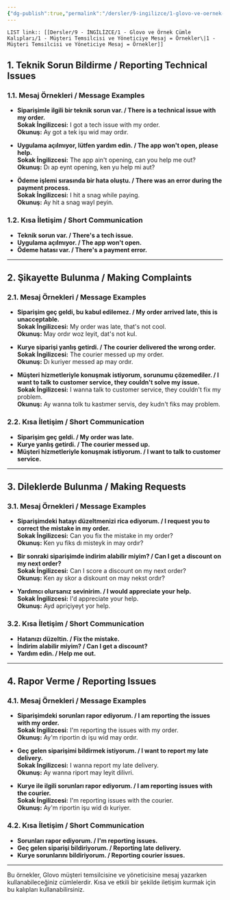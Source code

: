 ```yaml
---
{"dg-publish":true,"permalink":"/dersler/9-ingilizce/1-glovo-ve-oernek-cuemle-kaliplari/1-muesteri-temsilcisi-ve-yoeneticiye-mesaj-oernekler/"}
---
```


`LIST link:: [[Dersler/9 - İNGİLİZCE/1 - Glovo ve Örnek Cümle Kalıpları/1 - Müşteri Temsilcisi ve Yöneticiye Mesaj = Örnekler\|1 - Müşteri Temsilcisi ve Yöneticiye Mesaj = Örnekler]]
`
## 1. Teknik Sorun Bildirme / Reporting Technical Issues

### 1.1. Mesaj Örnekleri / Message Examples
- **Siparişimle ilgili bir teknik sorun var. / There is a technical issue with my order.**  
  **Sokak İngilizcesi:** I got a tech issue with my order.  
  **Okunuş:** Ay got a tek işu wid may ordır.

- **Uygulama açılmıyor, lütfen yardım edin. / The app won't open, please help.**  
  **Sokak İngilizcesi:** The app ain't opening, can you help me out?  
  **Okunuş:** Dı ap eynt opening, ken yu help mi aut?

- **Ödeme işlemi sırasında bir hata oluştu. / There was an error during the payment process.**  
  **Sokak İngilizcesi:** I hit a snag while paying.  
  **Okunuş:** Ay hit a snag wayl peyin.

### 1.2. Kısa İletişim / Short Communication
- **Teknik sorun var. / There's a tech issue.**
- **Uygulama açılmıyor. / The app won't open.**
- **Ödeme hatası var. / There's a payment error.**

---

## 2. Şikayette Bulunma / Making Complaints

### 2.1. Mesaj Örnekleri / Message Examples
- **Siparişim geç geldi, bu kabul edilemez. / My order arrived late, this is unacceptable.**  
  **Sokak İngilizcesi:** My order was late, that's not cool.  
  **Okunuş:** May ordır woz leyit, dat's not kul.

- **Kurye siparişi yanlış getirdi. / The courier delivered the wrong order.**  
  **Sokak İngilizcesi:** The courier messed up my order.  
  **Okunuş:** Dı kuriyer messed ap may ordır.

- **Müşteri hizmetleriyle konuşmak istiyorum, sorunumu çözemediler. / I want to talk to customer service, they couldn't solve my issue.**  
  **Sokak İngilizcesi:** I wanna talk to customer service, they couldn't fix my problem.  
  **Okunuş:** Ay wanna tolk tu kastımer servis, dey kudn't fiks may problem.

### 2.2. Kısa İletişim / Short Communication
- **Siparişim geç geldi. / My order was late.**
- **Kurye yanlış getirdi. / The courier messed up.**
- **Müşteri hizmetleriyle konuşmak istiyorum. / I want to talk to customer service.**

---

## 3. Dileklerde Bulunma / Making Requests

### 3.1. Mesaj Örnekleri / Message Examples
- **Siparişimdeki hatayı düzeltmenizi rica ediyorum. / I request you to correct the mistake in my order.**  
  **Sokak İngilizcesi:** Can you fix the mistake in my order?  
  **Okunuş:** Ken yu fiks dı misteyk in may ordır?

- **Bir sonraki siparişimde indirim alabilir miyim? / Can I get a discount on my next order?**  
  **Sokak İngilizcesi:** Can I score a discount on my next order?  
  **Okunuş:** Ken ay skor a diskount on may nekst ordır?

- **Yardımcı olursanız sevinirim. / I would appreciate your help.**  
  **Sokak İngilizcesi:** I'd appreciate your help.  
  **Okunuş:** Ayd əpriçiyeyt yor help.

### 3.2. Kısa İletişim / Short Communication
- **Hatanızı düzeltin. / Fix the mistake.**
- **İndirim alabilir miyim? / Can I get a discount?**
- **Yardım edin. / Help me out.**

---

## 4. Rapor Verme / Reporting Issues

### 4.1. Mesaj Örnekleri / Message Examples
- **Siparişimdeki sorunları rapor ediyorum. / I am reporting the issues with my order.**  
  **Sokak İngilizcesi:** I'm reporting the issues with my order.  
  **Okunuş:** Ay'm riportin dı işu wid may ordır.

- **Geç gelen siparişimi bildirmek istiyorum. / I want to report my late delivery.**  
  **Sokak İngilizcesi:** I wanna report my late delivery.  
  **Okunuş:** Ay wanna riport may leyit dilivri.

- **Kurye ile ilgili sorunları rapor ediyorum. / I am reporting issues with the courier.**  
  **Sokak İngilizcesi:** I'm reporting issues with the courier.  
  **Okunuş:** Ay'm riportin işu wid dı kuriyer.

### 4.2. Kısa İletişim / Short Communication
- **Sorunları rapor ediyorum. / I'm reporting issues.**
- **Geç gelen siparişi bildiriyorum. / Reporting late delivery.**
- **Kurye sorunlarını bildiriyorum. / Reporting courier issues.**

---

Bu örnekler, Glovo müşteri temsilcisine ve yöneticisine mesaj yazarken kullanabileceğiniz cümlelerdir. Kısa ve etkili bir şekilde iletişim kurmak için bu kalıpları kullanabilirsiniz.